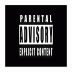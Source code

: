 <img src="https://github.com/fransiscusrolandamalau/fransiscusrolandamalau/blob/main/tenor.gif" width="200" height="200" />
